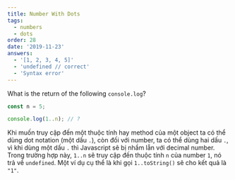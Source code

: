 ```yaml
---
title: Number With Dots
tags:
  - numbers
  - dots
order: 28
date: '2019-11-23'
answers:
  - '[1, 2, 3, 4, 5]'
  - 'undefined // correct'
  - 'Syntax error'
---
```


What is the return of the following `console.log`?

```javascript
const n = 5;

console.log(1..n); // ?
```

<!-- explanation -->

Khi muốn truy cập đến một thuộc tính hay method của một object ta có thể dùng dot notation (một dấu `.`), còn đối với number, ta có thể dùng hai dấu `.`, vì khi dùng một dấu `.` thì Javascript sẽ bị nhầm lẫn với decimal number. Trong trường hợp này, `1..n` sẽ truy cập đến thuộc tính `n` của number `1`, nó trả về `undefined`. Một ví dụ cụ thể là khi gọi `1..toString()` sẽ cho kết quả là `"1"`.
